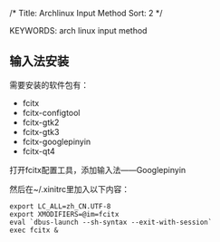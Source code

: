 /*
  Title: Archlinux Input Method
  Sort: 2
*/

KEYWORDS: arch linux input method

## 输入法安装   

需要安装的软件包有：

* fcitx
* fcitx-configtool
* fcitx-gtk2
* fcitx-gtk3
* fcitx-googlepinyin
* fcitx-qt4

打开fcitx配置工具，添加输入法——Googlepinyin

然后在~/.xinitrc里加入以下内容：
```
export LC_ALL=zh_CN.UTF-8
export XMODIFIERS=@im=fcitx
eval `dbus-launch --sh-syntax --exit-with-session`
exec fcitx &
```

